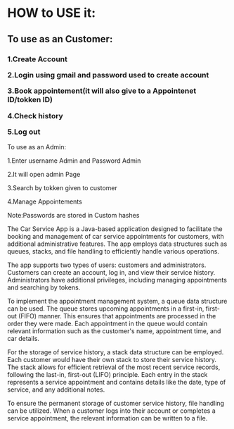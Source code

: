 <h1>HOW to USE it:</h1>

<h2>To use as an Customer:</h2>

<h3>1.Create Account

2.Login using gmail and password used to create account 

3.Book appointement(it will also give to a Appointenet ID/tokken ID)

4.Check history

5.Log out</h3>

To use as an Admin:

1.Enter username Admin and Password Admin

2.It will open admin Page

3.Search by tokken given to customer

4.Manage Appointements


Note:Passwords are stored in Custom hashes

The Car Service App is a Java-based application designed to facilitate the booking and management of car service appointments for customers, with additional administrative features. The app employs data structures such as queues, stacks, and file handling to efficiently handle various operations.

The app supports two types of users: customers and administrators. Customers can create an account, log in, and view their service history. Administrators have additional privileges, including managing appointments and searching by tokens.

To implement the appointment management system, a queue data structure can be used. The queue stores upcoming appointments in a first-in, first-out (FIFO) manner. This ensures that appointments are processed in the order they were made. Each appointment in the queue would contain relevant information such as the customer's name, appointment time, and car details.

For the storage of service history, a stack data structure can be employed. Each customer would have their own stack to store their service history. The stack allows for efficient retrieval of the most recent service records, following the last-in, first-out (LIFO) principle. Each entry in the stack represents a service appointment and contains details like the date, type of service, and any additional notes.

To ensure the permanent storage of customer service history, file handling can be utilized. When a customer logs into their account or completes a service appointment, the relevant information can be written to a file. 
